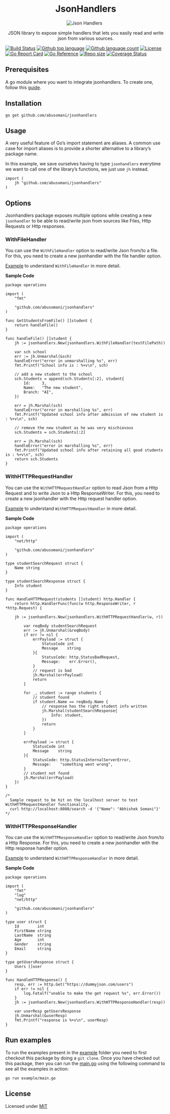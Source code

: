 <h1 align="center">JsonHandlers</h1>

<div align="center" id="top"> 
  <img src="https://res.cloudinary.com/dahkenlmo/image/upload/v1678346700/jsonhandlers_hjca2i.png" alt="Json Handlers" />
  &#xa0;
</div>


<p align="center">JSON library to expose simple handlers that lets you easily read and write json from various sources.</p>


[![Build Status](https://github.com/abusomani/jsonhandlers/workflows/build/badge.svg)](https://github.com/abusomani/jsonhandlers/actions)
[![Github top language](https://img.shields.io/github/languages/top/abusomani/jsonhandlers)](https://img.shields.io/github/languages/top/abusomani/jsonhandlers)
[![Github language count](https://img.shields.io/github/languages/count/abusomani/jsonhandlers)](https://img.shields.io/github/languages/count/abusomani/jsonhandlers)
[![License](https://img.shields.io/badge/license-MIT-blue)](https://github.com/abusomani/jsonhandlers/blob/main/LICENSE)
[![Go Report Card](https://goreportcard.com/badge/github.com/abusomani/jsonhandlers)](https://goreportcard.com/report/github.com/abusomani/jsonhandlers)
[![Go Reference](https://pkg.go.dev/badge/github.com/abusomani/jsonhandlers.svg)](https://pkg.go.dev/github.com/abusomani/jsonhandlers)
[![Repo size](https://img.shields.io/github/repo-size/abusomani/jsonhandlers)](https://shields.io/github/repo-size/abusomani/jsonhandlers)
[![Coverage Status](https://coveralls.io/repos/github/abusomani/jsonhandlers/badge.svg?branch=main)](https://coveralls.io/github/abusomani/jsonhandlers?branch=main)


## Prerequisites

A go module where you want to integrate jsonhandlers. To create one, follow this [guide](https://go.dev/doc/tutorial/create-module).

## Installation

```
go get github.com/abusomani/jsonhandlers
```


## Usage

A very useful feature of Go’s import statement are aliases. A common use case for import aliases is to provide a shorter alternative to a library’s package name.

In this example, we save ourselves having to type `jsonhandlers` everytime we want to call one of the library’s functions, we just use `jh` instead.

```
import (
    jh "github.com/abusomani/jsonhandlers"
)
```

## Options

Jsonhandlers package exposes multiple options while creating a new `jsonhandler` to be able to read/write json from sources like Files, Http Requests or Http responses. 


### WithFileHandler

You can use the `WithFileHandler` option to read/write Json from/to a file. For this, you need to create a new jsonhandler with the file handler option.

[Example](./example/operations/file_handling.go) to understand `WithFileHandler` in more detail.

**Sample Code**
```
package operations

import (
	"fmt"

	"github.com/abusomani/jsonhandlers"
)

func GetStudentsFromFile() []student {
	return handleFile()
}

func handleFile() []student {
	jh := jsonhandlers.New(jsonhandlers.WithFileHandler(testFilePath))

	var sch school
	err := jh.Unmarshal(&sch)
	handleError("error in unmarshalling %s", err)
	fmt.Printf("School info is : %+v\n", sch)

	// add a new student to the school
	sch.Students = append(sch.Students[:2], student{
		Id:     3,
		Name:   "The new student",
		Branch: "AI",
	})

	err = jh.Marshal(sch)
	handleError("error in marshalling %s", err)
	fmt.Printf("Updated school info after admission of new student is : %+v\n", sch)

	// remove the new student as he was very mischievous
	sch.Students = sch.Students[:2]

	err = jh.Marshal(sch)
	handleError("error in marshalling %s", err)
	fmt.Printf("Updated school info after retaining all good students is : %+v\n", sch)
	return sch.Students
}

```

### WithHTTPRequestHandler

You can use the `WithHTTPRequestHandler` option to read Json from a Http Request and to write Json to a Http ResponseWriter. For this, you need to create a new jsonhandler with the Http request handler option.

[Example](./example/operations/http_request_handling.go) to understand `WithHTTPRequestHandler` in more detail.

**Sample Code**
```
package operations

import (
	"net/http"

	"github.com/abusomani/jsonhandlers"
)

type studentSearchRequest struct {
	Name string
}

type studentSearchResponse struct {
	Info student
}

func HandleHTTPRequest(students []student) http.Handler {
	return http.HandlerFunc(func(w http.ResponseWriter, r *http.Request) {
		
    jh := jsonhandlers.New(jsonhandlers.WithHTTPRequestHandler(w, r))

		var reqBody studentSearchRequest
		err := jh.Unmarshal(&reqBody)
		if err != nil {
			errPayload := struct {
				StatusCode int
				Message    string
			}{
				StatusCode: http.StatusBadRequest,
				Message:    err.Error(),
			}
			// request is bad
			jh.Marshal(errPayload)
			return
		}

		for _, student := range students {
			// student found
			if student.Name == reqBody.Name {
				// response has the right student info written
				jh.Marshal(studentSearchResponse{
					Info: student,
				})
				return
			}
		}

		errPayload := struct {
			StatusCode int
			Message    string
		}{
			StatusCode: http.StatusInternalServerError,
			Message:    "something went wrong",
		}
		// student not found
		jh.Marshal(errPayload)
	})
}

/*
  Sample request to be hit on the localhost server to test WithHTTPRequestHandler functionality.
  curl http://localhost:8080/search -d '{"Name": "Abhishek Somani"}'
*/
```

### WithHTTPResponseHandler

You can use the `WithHTTPResponseHandler` option to read/write Json from/to a Http Response. For this, you need to create a new jsonhandler with the Http response handler option.

[Example](./example/operations/http_response_handling.go) to understand `WithHTTPResponseHandler` in more detail.

**Sample Code**

```
package operations

import (
	"fmt"
	"log"
	"net/http"

	"github.com/abusomani/jsonhandlers"
)

type user struct {
	Id        int
	FirstName string
	LastName  string
	Age       int
	Gender    string
	Email     string
}

type getUsersResponse struct {
	Users []user
}

func HandleHTTPResponse() {
	resp, err := http.Get("https://dummyjson.com/users")
	if err != nil {
		log.Fatalf("unable to make the get request %s", err.Error())
	}
	jh := jsonhandlers.New(jsonhandlers.WithHTTPResponseHandler(resp))

	var userResp getUsersResponse
	jh.Unmarshal(&userResp)
	fmt.Printf("response is %+v\n", userResp)
}

```

## Run examples
To run the examples present in the [example](./example/) folder you need to first checkout this package by doing a `git clone`. Once you have checked out this package, then you can run the [main.go](./example/main.go) using the following command to see all the examples in action:

```
go run example/main.go
```


## License
Licensed under [MIT](./LICENSE)